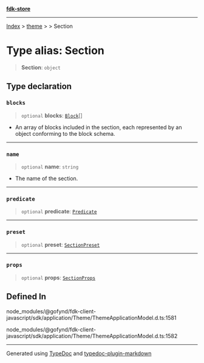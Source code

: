 [**fdk-store**](../../../README.md)
***

[Index](../../../API.md) > [theme](../../README.md) > [<internal>](../README.md) > Section

# Type alias: Section

> **Section**: `object`

## Type declaration

### `blocks`

> `optional` **blocks**: [`Block`](type-alias.Block.md)[]

- An array of blocks included in the section,
each represented by an object conforming to the block schema.

***

### `name`

> `optional` **name**: `string`

- The name of the section.

***

### `predicate`

> `optional` **predicate**: [`Predicate`](type-alias.Predicate.md)

***

### `preset`

> `optional` **preset**: [`SectionPreset`](type-alias.SectionPreset.md)

***

### `props`

> `optional` **props**: [`SectionProps`](type-alias.SectionProps.md)

## Defined In

node\_modules/@gofynd/fdk-client-javascript/sdk/application/Theme/ThemeApplicationModel.d.ts:1581

node\_modules/@gofynd/fdk-client-javascript/sdk/application/Theme/ThemeApplicationModel.d.ts:1582

***
Generated using [TypeDoc](https://typedoc.org/) and [typedoc-plugin-markdown](https://www.npmjs.com/package/typedoc-plugin-markdown)
